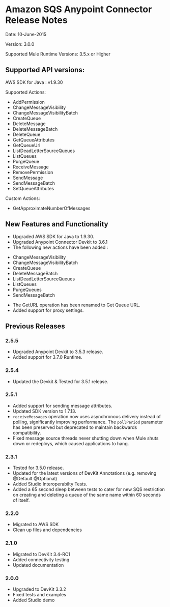 Amazon SQS Anypoint Connector Release Notes
==========================================

Date: 10-June-2015

Version: 3.0.0

Supported Mule Runtime Versions: 3.5.x or Higher

Supported API versions:
-----------------------

AWS SDK for Java : v1.9.30 

Supported Actions:

* AddPermission
* ChangeMessageVisibility
* ChangeMessageVisibilityBatch
* CreateQueue
* DeleteMessage
* DeleteMessageBatch
* DeleteQueue
* GetQueueAttributes
* GetQueueUrl
* ListDeadLetterSourceQueues
* ListQueues
* PurgeQueue
* ReceiveMessage
* RemovePermission
* SendMessage
* SendMessageBatch
* SetQueueAttributes

Custom Actions:
* GetApproximateNumberOfMessages


New Features and Functionality
------------------------------
- Upgraded AWS SDK for Java to 1.9.30.
- Upgraded Anypoint Connector Devkit to 3.6.1
- The following new actions have been added :
* ChangeMessageVisibility
* ChangeMessageVisibilityBatch
* CreateQueue 
* DeleteMessageBatch
* ListDeadLetterSourceQueues
* ListQueues
* PurgeQueues
* SendMessageBatch
- The GetURL operation has been renamed to Get Queue URL.
- Added support for proxy settings.


Previous Releases
-----------------

### 2.5.5
- Upgraded Anypoint Devkit to 3.5.3 release.
- Added support for 3.7.0 Runtime.

### 2.5.4
- Updated the Devkit & Tested for 3.5.1 release.

### 2.5.1
- Added support for sending message attributes.
- Updated SDK version to 1.7.13.
- `receiveMessages` operation now uses asynchronous delivery instead of polling, significantly improving performance. The `pollPeriod` parameter has been preserved but deprecated to maintain backwards compatibility.
- Fixed message source threads never shutting down when Mule shuts down or redeploys, which caused applications to hang.

### 2.3.1
- Tested for 3.5.0 release.
- Updated for the latest versions of DevKit Annotations (e.g. removing @Default @Optional)
- Added Studio Interoperabilty Tests.
- Added a 65 second sleep between tests to cater for new SQS restriction on creating and deleting a queue of the same name within 60 seconds of itself.

### 2.2.0
- Migrated to AWS SDK
- Clean up files and dependencies

### 2.1.0
- Migrated to DevKit 3.4-RC1
- Added connectivity testing
- Updated documentation

### 2.0.0
- Upgraded to DevKit 3.3.2
- Fixed tests and examples
- Added Studio demo
